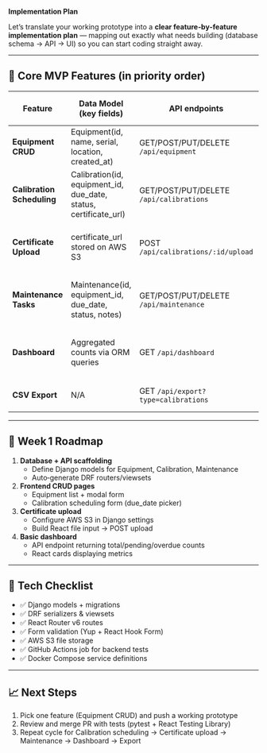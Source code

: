 **Implementation Plan**

Let’s translate your working prototype into a **clear feature‑by‑feature implementation plan** — mapping out exactly what needs building (database schema → API → UI) so you can start coding straight away.

---

## 🎯 Core MVP Features (in priority order)

| Feature | Data Model (key fields) | API endpoints | Front‑end route/component | Next Development Task |
|---------|-------------------------|---------------|---------------------------|-----------------------|
| **Equipment CRUD** | Equipment(id, name, serial, location, created_at) | GET/POST/PUT/DELETE `/api/equipment` | `/equipment` (List + Form) | Build Django model + DRF viewset + React form |
| **Calibration Scheduling** | Calibration(id, equipment_id, due_date, status, certificate_url) | GET/POST/PUT/DELETE `/api/calibrations` | `/calibrations` (Calendar + Form) | Create model, serializer, calendar UI |
| **Certificate Upload** | certificate_url stored on AWS S3 | POST `/api/calibrations/:id/upload` | File upload control in Calibration detail | Integrate Django S3 storage + React file input |
| **Maintenance Tasks** | Maintenance(id, equipment_id, due_date, status, notes) | GET/POST/PUT/DELETE `/api/maintenance` | `/maintenance` (List + Form) | Duplicate Calibration flow with separate model |
| **Dashboard** | Aggregated counts via ORM queries | GET `/api/dashboard` | `/dashboard` (Cards & charts) | Write aggregated DRF endpoint + React cards |
| **CSV Export** | N/A | GET `/api/export?type=calibrations` | “Export” button on Dashboard | Use Django `csv.writer` to stream file |

---

## 🚀 Week 1 Roadmap

1. **Database + API scaffolding**  
   - Define Django models for Equipment, Calibration, Maintenance  
   - Auto‑generate DRF routers/viewsets  
2. **Frontend CRUD pages**  
   - Equipment list + modal form  
   - Calibration scheduling form (due_date picker)  
3. **Certificate upload**  
   - Configure AWS S3 in Django settings  
   - Build React file input → POST upload  
4. **Basic dashboard**  
   - API endpoint returning total/pending/overdue counts  
   - React cards displaying metrics  

---

## 🔨 Tech Checklist

- ✅ Django models + migrations  
- ✅ DRF serializers & viewsets  
- ✅ React Router v6 routes  
- ✅ Form validation (Yup + React Hook Form)  
- ✅ AWS S3 file storage  
- ✅ GitHub Actions job for backend tests  
- ✅ Docker Compose service definitions  

---

## 📈 Next Steps

1. Pick one feature (Equipment CRUD) and push a working prototype  
2. Review and merge PR with tests (pytest + React Testing Library)  
3. Repeat cycle for Calibration scheduling → Certificate upload → Maintenance → Dashboard → Export  

